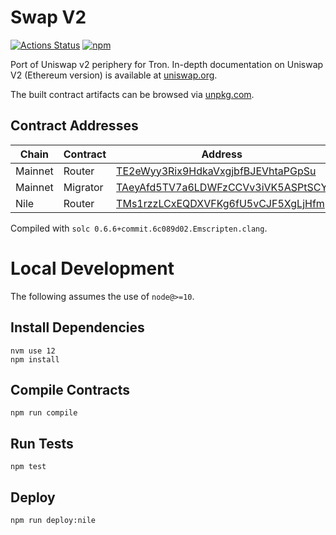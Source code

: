 # Swap V2

[![Actions Status](https://github.com/oikos-cash/swap-v2-periphery/workflows/CI/badge.svg)](https://github.com/oikos-cash/swap-v2-periphery/actions)
[![npm](https://img.shields.io/npm/v/@oikos/swap-v2-periphery?style=flat-square)](https://npmjs.com/package/@oikos/swap-v2-periphery)

Port of Uniswap v2 periphery for Tron. In-depth documentation on Uniswap
V2 (Ethereum version) is available at
[uniswap.org](https://uniswap.org/docs).

The built contract artifacts can be browsed via [unpkg.com](https://unpkg.com/browse/@oikos/swap-v2-periphery@latest/).

## Contract Addresses

| Chain   | Contract | Address                                                                                                       |
| ------- | -------- | ------------------------------------------------------------------------------------------------------------- |
| Mainnet | Router   | [TE2eWyy3Rix9HdkaVxgjbfBJEVhtaPGpSu](https://tronscan.org/#/contract/TE2eWyy3Rix9HdkaVxgjbfBJEVhtaPGpSu)      |
| Mainnet | Migrator | [TAeyAfd5TV7a6LDWFzCCVv3iVK5ASPtSCY](https://tronscan.org/#/contract/TAeyAfd5TV7a6LDWFzCCVv3iVK5ASPtSCY)      |
| Nile    | Router   | [TMs1rzzLCxEQDXVFKg6fU5vCJF5XgLjHfm](https://nile.tronscan.org/#/contract/TMs1rzzLCxEQDXVFKg6fU5vCJF5XgLjHfm) |

Compiled with `solc 0.6.6+commit.6c089d02.Emscripten.clang`.

# Local Development

The following assumes the use of `node@>=10`.

## Install Dependencies

```
nvm use 12
npm install
```

## Compile Contracts

`npm run compile`

## Run Tests

`npm test`

## Deploy

```sh
npm run deploy:nile
```
